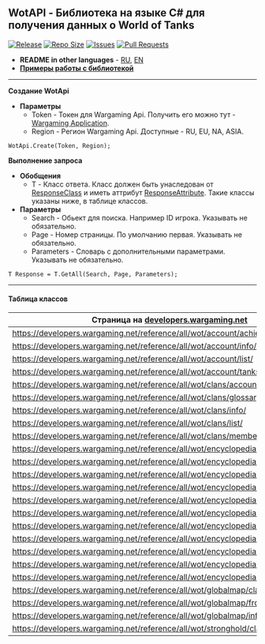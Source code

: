 ## WotAPI - Библиотека на языке C# для получения данных о World of Tanks
[![Release](https://img.shields.io/github/v/release/BinaryWriter/WotAPI)](https://github.com/BinaryWriter/WotAPI/releases) [![Repo Size](https://img.shields.io/github/repo-size/BinaryWriter/WotAPI)](https://github.com/BinaryWriter/WotAPI) [![Issues](https://img.shields.io/github/issues/BinaryWriter/WotAPI)](https://github.com/BinaryWriter/WotAPI/issues) [![Pull Requests](https://img.shields.io/github/issues-pr/BinaryWriter/WotAPI)](https://github.com/BinaryWriter/WotAPI/pulls)

- **README in other languages** - [RU](https://github.com/BinaryWriter/WotAPI/blob/master/README-RU.md), [EN](https://github.com/BinaryWriter/WotAPI/blob/master/README.md)
- [**Примеры работы с библиотекой**](https://github.com/BinaryWriter/WotAPI/blob/master/EXAMPLES-RU.md)
---
**Создание WotApi**
- **Параметры**
  - Token - Токен для Wargaming Api. Получить его можно тут - [Wargaming Application](https://developers.wargaming.net/applications/).
  - Region - Регион Wargaming Api. Доступные - RU, EU, NA, ASIA.
```CSHARP
WotApi.Create(Token, Region);
```

**Выполнение запроса**
- **Обобщения**
  - T - Класс ответа. Класс должен быть унаследован от [ResponseClass](https://github.com/BinaryWriter/WotAPI/blob/master/WotAPI/ResponseClass.cs) и иметь аттрибут [ResponseAttribute](https://github.com/BinaryWriter/WotAPI/blob/master/WotAPI/ResponseAttribute.cs). Такие классы указаны ниже, в таблице классов.
- **Параметры**
  - Search - Обьект для поиска. Например ID игрока. Указывать не обязательно.
  - Page - Номер страницы. По умолчанию первая. Указывать не обязательно.
  - Parameters - Словарь с дополнительными параметрами. Указывать не обязательно.
```CSHARP
T Response = T.GetAll(Search, Page, Parameters);
```
---
#### Таблица классов
| Страница на [developers.wargaming.net](https://developers.wargaming.net)          | Класс в [WotAPI](https://github.com/BinaryWriter/WotAPI)                                                                                     |
|-----------------------------------------------------------------------------------|----------------------------------------------------------------------------------------------------------------------------------------------|
| https://developers.wargaming.net/reference/all/wot/account/achievements/          | [WotAPI.Api.Accounts.Player.Achievements](https://github.com/BinaryWriter/WotAPI/blob/master/src/WotAPI/Api/Accounts/Player/Achievements.cs) |
| https://developers.wargaming.net/reference/all/wot/account/info/                  | [WotAPI.Api.Accounts.Player.Info](https://github.com/BinaryWriter/WotAPI/blob/master/src/WotAPI/Api/Accounts/Player/Info.cs)                 |
| https://developers.wargaming.net/reference/all/wot/account/list/                  | [WotAPI.Api.Accounts.Players](https://github.com/BinaryWriter/WotAPI/blob/master/src/WotAPI/Api/Accounts/Players.cs)                         |
| https://developers.wargaming.net/reference/all/wot/account/tanks/                 | [WotAPI.Api.Accounts.Player.Vehicles](https://github.com/BinaryWriter/WotAPI/blob/master/src/WotAPI/Api/Accounts/Player/Vehicles.cs)         |
| https://developers.wargaming.net/reference/all/wot/clans/accountinfo/             | [WotAPI.Api.Clans.Player.Info](https://github.com/BinaryWriter/WotAPI/blob/master/src/WotAPI/Api/Clans/Player/Info.cs)                       |
| https://developers.wargaming.net/reference/all/wot/clans/glossary/                | [WotAPI.Api.Clans.Clan.Glossary](https://github.com/BinaryWriter/WotAPI/blob/master/src/WotAPI/Api/Clans/Clan/Glossary.cs)                   |
| https://developers.wargaming.net/reference/all/wot/clans/info/                    | [WotAPI.Api.Clans.Clan.Info](https://github.com/BinaryWriter/WotAPI/blob/master/src/WotAPI/Api/Clans/Clan/Info.cs)                           |
| https://developers.wargaming.net/reference/all/wot/clans/list/                    | [WotAPI.Api.Clans.Clans](https://github.com/BinaryWriter/WotAPI/blob/master/src/WotAPI/Api/Clans/Clans.cs)                                   |
| https://developers.wargaming.net/reference/all/wot/clans/memberhistory/           | [WotAPI.Api.Clans.Player.History](https://github.com/BinaryWriter/WotAPI/blob/master/src/WotAPI/Api/Clans/Player/History.cs)                 |
| https://developers.wargaming.net/reference/all/wot/encyclopedia/achievements/     | [WotAPI.Api.Tankopedia.Achievements](https://github.com/BinaryWriter/WotAPI/blob/master/src/WotAPI/Api/Tankopedia/Achievements.cs)           |
| https://developers.wargaming.net/reference/all/wot/encyclopedia/arenas/           | [WotAPI.Api.Tankopedia.Maps](https://github.com/BinaryWriter/WotAPI/blob/master/src/WotAPI/Api/Tankopedia/Maps.cs)                           |
| https://developers.wargaming.net/reference/all/wot/encyclopedia/badges/           | [WotAPI.Api.Tankopedia.Badges](https://github.com/BinaryWriter/WotAPI/blob/master/src/WotAPI/Api/Tankopedia/Badges.cs)                       |
| https://developers.wargaming.net/reference/all/wot/encyclopedia/boosters/         | [WotAPI.Api.Tankopedia.PersonalReserves](https://github.com/BinaryWriter/WotAPI/blob/master/src/WotAPI/Api/Tankopedia/PersonalReserves.cs)   |
| https://developers.wargaming.net/reference/all/wot/encyclopedia/crewroles/        | [WotAPI.Api.Tankopedia.Crew.Roles](https://github.com/BinaryWriter/WotAPI/blob/master/src/WotAPI/Api/Tankopedia/Crew/Roles.cs)               |
| https://developers.wargaming.net/reference/all/wot/encyclopedia/crewskills/       | [WotAPI.Api.Tankopedia.Crew.Skills](https://github.com/BinaryWriter/WotAPI/blob/master/src/WotAPI/Api/Tankopedia/Crew/Skills.cs)             |
| https://developers.wargaming.net/reference/all/wot/encyclopedia/info/             | [WotAPI.Api.Tankopedia.Info](https://github.com/BinaryWriter/WotAPI/blob/master/src/WotAPI/Api/Tankopedia/Info.cs)                           |
| https://developers.wargaming.net/reference/all/wot/encyclopedia/personalmissions/ | [WotAPI.Api.Tankopedia.PersonalMissions](https://github.com/BinaryWriter/WotAPI/blob/master/src/WotAPI/Api/Tankopedia/PersonalMissions.cs)   |
| https://developers.wargaming.net/reference/all/wot/encyclopedia/provisions/       | [WotAPI.Api.Tankopedia.Equipment](https://github.com/BinaryWriter/WotAPI/blob/master/src/WotAPI/Api/Tankopedia/Equipment.cs)                 |
| https://developers.wargaming.net/reference/all/wot/encyclopedia/vehicles/         | [WotAPI.Api.Tankopedia.Vehicle.Info](https://github.com/BinaryWriter/WotAPI/blob/master/src/WotAPI/Api/Tankopedia/Vehicle/Info.cs)           |
| https://developers.wargaming.net/reference/all/wot/encyclopedia/vehicleprofile/   | [WotAPI.Api.Tankopedia.Vehicle.Profile](https://github.com/BinaryWriter/WotAPI/blob/master/src/WotAPI/Api/Tankopedia/Vehicle/Profile.cs)     |
| https://developers.wargaming.net/reference/all/wot/globalmap/claninfo/            | [WotAPI.Api.GlobalMap.Clan.Info](https://github.com/BinaryWriter/WotAPI/blob/master/src/WotAPI/Api/GlobalMap/Clan/Info.cs)                   |
| https://developers.wargaming.net/reference/all/wot/globalmap/fronts/              | [WotAPI.Api.GlobalMap.Fronts](https://github.com/BinaryWriter/WotAPI/blob/master/src/WotAPI/Api/GlobalMap/Fronts.cs)                         |
| https://developers.wargaming.net/reference/all/wot/globalmap/info/                | [WotAPI.Api.GlobalMap.Status](https://github.com/BinaryWriter/WotAPI/blob/master/src/WotAPI/Api/GlobalMap/Status.cs)                         |
| https://developers.wargaming.net/reference/all/wot/stronghold/claninfo/           | [WotAPI.Api.Strongholds.Clan.Info](https://github.com/BinaryWriter/WotAPI/blob/master/src/WotAPI/Api/Strongholds/Clan/Info.cs)               |